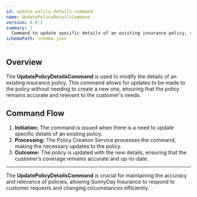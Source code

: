 ```yaml
---
id: update-policy-details-command
name: UpdatePolicyDetailsCommand
version: 0.0.1
summary: |
  Command to update specific details of an existing insurance policy, such as coverage amounts, policyholder information, or premium frequency.
schemaPath: schema.json
---
```


## Overview

The **UpdatePolicyDetailsCommand** is used to modify the details of an existing insurance policy. This command allows for updates to be made to the policy without needing to create a new one, ensuring that the policy remains accurate and relevant to the customer's needs.

<SchemaViewer schema="schema.json" title="JSON Schema" />

## Command Flow

1. **Initiation:** The command is issued when there is a need to update specific details of an existing policy.
2. **Processing:** The Policy Creation Service processes the command, making the necessary updates to the policy.
3. **Outcome:** The policy is updated with the new details, ensuring that the customer’s coverage remains accurate and up-to-date.

---

The **UpdatePolicyDetailsCommand** is crucial for maintaining the accuracy and relevance of policies, allowing SunnyDay Insurance to respond to customer requests and changing circumstances efficiently.
